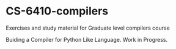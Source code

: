# CS-6410-compilers
Exercises and study material for Graduate level compilers course 

Buiding a Compiler for Python Like Language. Work in Progress.
